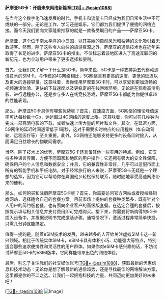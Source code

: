 **萨摩亚5G卡：开启未来网络新篇章[[TG💪+ @esim1088](https://t.me/s/esim1088)]**

在当今这个数字化飞速发展的时代，手机卡和流量卡已经成为我们日常生活中不可或缺的一部分。无论是工作、学习还是娱乐，它们都为我们提供了便捷的网络连接。而今天我们要向大家隆重推荐的就是一款备受瞩目的产品——萨摩亚5G卡。

萨摩亚，这个位于南太平洋的小岛国，以其美丽的自然风光和独特的文化吸引着无数游客。然而，除了这些令人向往的旅游资源之外，萨摩亚的通信技术也在近年来取得了长足的进步。萨摩亚5G卡的推出，不仅标志着该地区进入了高速互联网的新纪元，也为全球用户带来了更多选择和便利。

首先，让我们来了解一下什么是5G卡。简单来说，5G卡是一种支持第五代移动通信技术的SIM卡。与传统的4G网络相比，5G网络具有更高的速度、更低的延迟以及更大的连接容量。这意味着，当你使用萨摩亚5G卡时，可以享受到更加流畅的视频通话体验、更快的下载速度以及更稳定的在线游戏环境。无论是在观看高清电影、进行远程办公，还是参与多人在线竞技游戏，萨摩亚5G卡都能为你提供卓越的性能表现。

那么，萨摩亚5G卡具体有哪些优势呢？首先，在速度方面，5G网络的理论峰值速率可达每秒数十Gb，远远超过4G网络的速度上限。这意味着，你可以在几秒钟内完成一部高清电影的下载，或者快速上传大量的照片和文件。其次，在延迟方面，5G网络的延迟时间通常低于1毫秒，这对于需要实时响应的应用程序（如自动驾驶、远程医疗等）至关重要。此外，5G网络还能够支持更多的设备同时接入，从而满足日益增长的物联网需求。

当然，除了技术上的优势，萨摩亚5G卡还具备其他一些实用的特点。例如，它支持多种语言界面，方便不同国家和地区的用户操作；它还拥有强大的安全性保障，确保用户的个人信息和数据安全；并且，它的兼容性非常好，几乎可以适配市面上所有的智能手机和平板电脑。对于经常旅行的人来说，萨摩亚5G卡无疑是一个理想的选择，因为它可以帮助你在异国他乡轻松保持联系，随时随地享受高速网络带来的便利。

那么，如何购买和注册萨摩亚5G卡呢？首先，你需要访问官方网站或者授权经销商网站，选择适合自己的套餐方案。目前市场上提供的套餐种类繁多，既有针对个人用户的简约版套餐，也有面向企业客户的高级版套餐。在选定合适的套餐后，按照提示填写相关信息并支付费用即可完成购买。接下来，你需要将新购得的5G卡插入设备中，并根据说明书完成激活步骤。通常情况下，激活过程非常简单快捷，只需几分钟就能搞定。

值得一提的是，随着eSIM技术的发展，越来越多的人开始关注虚拟SIM卡这一新兴领域。相比于传统实体SIM卡，eSIM卡具有体积小巧、功能强大等特点，特别适合那些追求便携性和灵活性的用户群体。如果你对eSIM卡感兴趣的话，不妨试试萨摩亚5G卡的eSIM版本，它同样能带来出色的网络体验。

最后，别忘了关注我们的社交媒体账号[[TG💪+ @esim1088](https://t.me/s/esim1088)]，获取最新的优惠信息和技术动态！无论你是想了解最新的通信趋势，还是寻找最佳的网络解决方案，这里都是你的不二之选。让我们一起拥抱科技的力量，共同迈向更加美好的未来吧！

[[TG💪+ @esim1088](https://t.me/s/esim1088) ![Image](https://i.postimg.cc/4NQfJmqS/Snipaste-2025-05-13-00-14-12.png)]